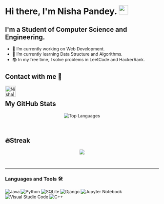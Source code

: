# Hi there, I'm Nisha Pandey. <img width="30px" src="https://media.tenor.com/images/3b388fe03da271d2674faf85eb7c3fcd/tenor.gif" />

## I'm a Student of Computer Science and Engineering.

- 🔭 I’m currently working on Web Development.
- 🌱 I’m currently learning Data Structure and Algorithms.
- 📚 In my free time, I solve problems in LeetCode and HackerRank.

## Contact with me 📝

[<img align="left" alt="Nisha| LinkedIn" width="35px" src="https://i.pinimg.com/originals/de/b4/6f/deb46f02a59e3b3a2aa58fac16290d63.gif" />][linkedin]

[linkedin]: https://www.linkedin.com/in/NeshaPandey-124254215/
<br />
## My GitHub Stats

<p align="center">
  <img src="https://github-readme-stats.vercel.app/api/top-langs/?username=NeshaPandey&layout=compact&langs_count=10" alt="Top Languages" />
</p>

<br/>

## 🔥Streak
<p align="center">
  <img src="https://github-readme-streak-stats.herokuapp.com/?user=NeshaPandey&theme=radical"/>
</p>
<br />

---

### Languages and Tools 🛠 
![Java](https://img.shields.io/badge/java-%23ED8B00.svg?style=for-the-badge&logo=openjdk&logoColor=white)
![Python](https://img.shields.io/badge/python-3670A0?style=for-the-badge&logo=python&logoColor=ffdd54)
![SQLite](https://img.shields.io/badge/sqlite-%2307405e.svg?style=for-the-badge&logo=sqlite&logoColor=white)
![Django](https://img.shields.io/badge/django-%23092E20.svg?style=for-the-badge&logo=django&logoColor=white)
![Jupyter Notebook](https://img.shields.io/badge/jupyter-%23FA0F00.svg?style=for-the-badge&logo=jupyter&logoColor=white)
![Visual Studio Code](https://img.shields.io/badge/Visual%20Studio%20Code-0078d7.svg?style=for-the-badge&logo=visual-studio-code&logoColor=white)
![C++](https://img.shields.io/badge/c++-%2300599C.svg?style=for-the-badge&logo=c%2B%2B&logoColor=white)

<br/>
